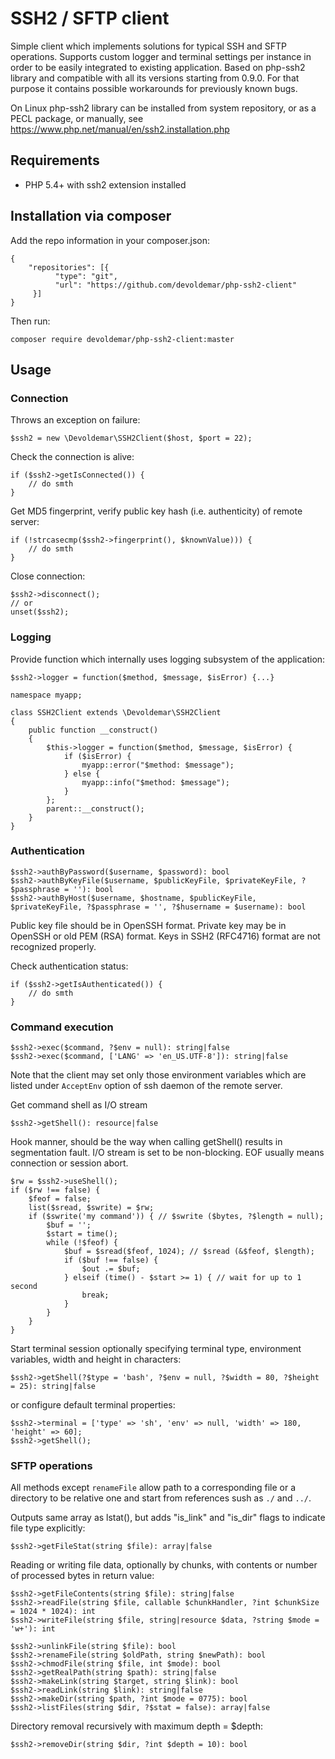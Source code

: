 # SSH2 / SFTP client
Simple client which implements solutions for typical SSH and SFTP operations. Supports custom logger and terminal settings per instance in order to be easily integrated to existing application. Based on php-ssh2 library and compatible with all its versions starting from 0.9.0. For that purpose it contains possible workarounds for previously known bugs.

On Linux php-ssh2 library can be installed from system repository, or as a PECL package, or manually, see https://www.php.net/manual/en/ssh2.installation.php

## Requirements
  * PHP 5.4+ with ssh2 extension installed

## Installation via composer
Add the repo information in your composer.json:
```
{
    "repositories": [{
          "type": "git",
          "url": "https://github.com/devoldemar/php-ssh2-client"
     }]
}
```
Then run:
```
composer require devoldemar/php-ssh2-client:master
```

## Usage

### Connection
Throws an exception on failure:
```
$ssh2 = new \Devoldemar\SSH2Client($host, $port = 22);
```

Check the connection is alive:
```
if ($ssh2->getIsConnected()) {
    // do smth
}
```

Get MD5 fingerprint, verify public key hash (i.e. authenticity) of remote server:
```
if (!strcasecmp($ssh2->fingerprint(), $knownValue))) {
    // do smth
}
```

Close connection:
```
$ssh2->disconnect();
// or
unset($ssh2);
```

### Logging
Provide function which internally uses logging subsystem of the application:
```
$ssh2->logger = function($method, $message, $isError) {...}
```

```
namespace myapp;

class SSH2Client extends \Devoldemar\SSH2Client
{
    public function __construct()
    {
        $this->logger = function($method, $message, $isError) {
            if ($isError) {
                myapp::error("$method: $message");
            } else {
                myapp::info("$method: $message");
            }
        };
        parent::__construct();
    }
}
```

### Authentication
```
$ssh2->authByPassword($username, $password): bool
$ssh2->authByKeyFile($username, $publicKeyFile, $privateKeyFile, ?$passphrase = ''): bool
$ssh2->authByHost($username, $hostname, $publicKeyFile, $privateKeyFile, ?$passphrase = '', ?$husername = $username): bool
```
Public key file should be in OpenSSH format. Private key may be in OpenSSH or old PEM (RSA) format. Keys in SSH2 (RFC4716) format are not recognized properly.

Check authentication status:
```
if ($ssh2->getIsAuthenticated()) {
    // do smth
}
```

### Command execution
```
$ssh2->exec($command, ?$env = null): string|false
$ssh2->exec($command, ['LANG' => 'en_US.UTF-8']): string|false
```
Note that the client may set only those environment variables which are listed under `AcceptEnv` option of ssh daemon of the remote server.


Get command shell as I/O stream
```
$ssh2->getShell(): resource|false
```
Hook manner, should be the way when calling getShell() results in segmentation fault. I/O stream is set to be non-blocking. EOF usually means connection or session abort.
```
$rw = $ssh2->useShell();
if ($rw !== false) {
    $feof = false;
    list($sread, $swrite) = $rw;
    if ($swrite('my command')) { // $swrite ($bytes, ?$length = null);
        $buf = '';
        $start = time();
        while (!$feof) {
            $buf = $sread($feof, 1024); // $sread (&$feof, $length);
            if ($buf !== false) {
                $out .= $buf;
            } elseif (time() - $start >= 1) { // wait for up to 1 second
                break;
            }
        }
    }
}
```

Start terminal session optionally specifying terminal type, environment variables, width and height in characters:
```
$ssh2->getShell(?$type = 'bash', ?$env = null, ?$width = 80, ?$height = 25): string|false
```
or configure default terminal properties:
```
$ssh2->terminal = ['type' => 'sh', 'env' => null, 'width' => 180, 'height' => 60];
$ssh2->getShell();
```

### SFTP operations
All methods except `renameFile` allow path to a corresponding file or a directory to be relative one and start from references sush as `./` and `../`.

Outputs same array as lstat(), but adds "is_link" and "is_dir" flags to indicate file type explicitly:
```
$ssh2->getFileStat(string $file): array|false
```

Reading or writing file data, optionally by chunks, with contents or number of processed bytes in return value:
```
$ssh2->getFileContents(string $file): string|false
$ssh2->readFile(string $file, callable $chunkHandler, ?int $chunkSize = 1024 * 1024): int
$ssh2->writeFile(string $file, string|resource $data, ?string $mode = 'w+'): int
```

```
$ssh2->unlinkFile(string $file): bool
$ssh2->renameFile(string $oldPath, string $newPath): bool
$ssh2->chmodFile(string $file, int $mode): bool
$ssh2->getRealPath(string $path): string|false
$ssh2->makeLink(string $target, string $link): bool
$ssh2->readLink(string $link): string|false
$ssh2->makeDir(string $path, ?int $mode = 0775): bool
$ssh2->listFiles(string $dir, ?$stat = false): array|false
```
Directory removal recursively with maximum depth = $depth:
```
$ssh2->removeDir(string $dir, ?int $depth = 10): bool
```
